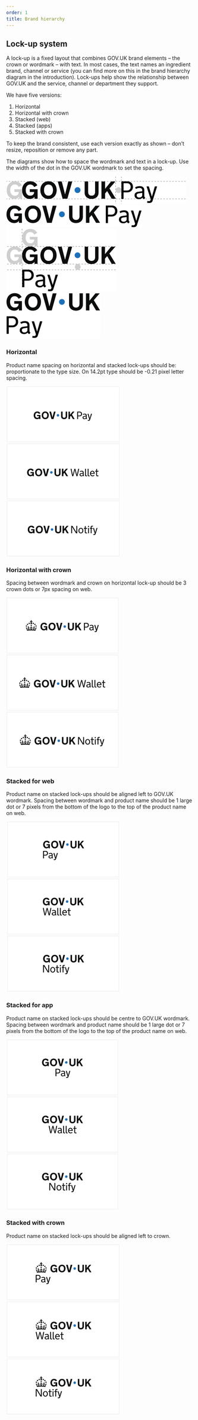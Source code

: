 ```yaml
---
order: 1
title: Brand hierarchy
---
```


## Lock-up system

A lock-up is a fixed layout that combines GOV.UK brand elements – the crown or wordmark – with text.
In most cases, the text names an ingredient brand, channel or service (you can find more on this in the brand hierarchy diagram in the introduction). Lock-ups help show the relationship between GOV.UK and the service, channel or department they support.

We have five versions:

1. Horizontal
2. Horizontal with crown
3. Stacked (web)
4. Stacked (apps)
5. Stacked with crown

To keep the brand consistent, use each version exactly as shown – don’t resize, reposition or remove any part.

The diagrams show how to space the wordmark and text in a lock-up. Use the width of the dot in the GOV.UK wordmark to set the spacing.

![TODO](./lockup-1.svg) ![TODO](./lockup-2.svg)
![TODO](./lockup-3.svg) ![TODO](./lockup-4.svg)

### Horizontal

Product name spacing on horizontal and stacked lock-ups should be: proportionate to the type size. On 14.2pt type should be -0.21 pixel letter spacing.

![TODO](./horizontal-pay.svg) ![TODO](./horizontal-wallet.svg) ![TODO](./horizontal-notify.svg)

### Horizontal with crown

Spacing between wordmark and crown on horizontal lock-up should be 3 crown dots or 7px spacing on web.

![TODO](./horizontal-with-crown-pay.svg) ![TODO](./horizontal-with-crown-wallet.svg) ![TODO](./horizontal-with-crown-notify.svg)

### Stacked for web

Product name on stacked lock-ups should be aligned left to GOV.UK wordmark.
Spacing between wordmark and product name should be 1 large dot or 7 pixels from the bottom of the logo to the top of the product name on web.

![TODO](./stacked-for-web-pay.svg) ![TODO](./stacked-for-web-wallet.svg) ![TODO](./stacked-for-web-notify.svg)

### Stacked for app

Product name on stacked lock-ups should be centre to GOV.UK wordmark.
Spacing between wordmark and product name should be 1 large dot or 7 pixels from the bottom of the logo to the top of the product name on web.

![TODO](./stacked-for-app-pay.svg) ![TODO](./stacked-for-app-wallet.svg) ![TODO](./stacked-for-app-notify.svg)

### Stacked with crown

Product name on stacked lock-ups should be aligned left to crown.

![TODO](./stacked-with-crown-pay.svg) ![TODO](./stacked-with-crown-wallet.svg) ![TODO](./stacked-with-crown-notify.svg)
